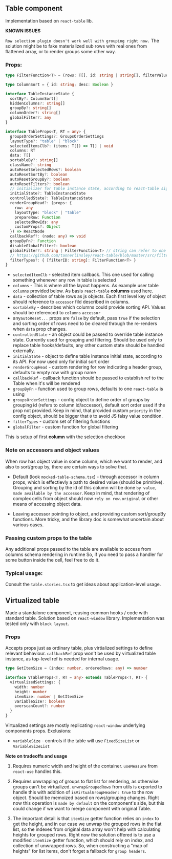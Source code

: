## Table component

Implementation based on `react-table` lib.

**KNOWN ISSUES**

`Row selection plugin doesn't work well with grouping right now.`
The solution might be to fake materialized sub rows with real ones
from flattened array, or to render groups some other way.

### Props:

```typescript
type FilterFunction<T> = (rows: T[], id: string | string[], filterValue: any) => T[]

type ColumnSort = { id: string; desc: Boolean }

interface TableInstanceState {
  sortBy?: ColumnSort[]
  hiddenColumns?: string[]
  groupBy?: string[]
  columnOrder?: string[]
  globalFilter?: any
}

interface TableProps<T, RT = any> {
  groupsOrderSettings?: GroupsOrderSettings
  layoutType?: "table" | "block"
  selectedItemsClb?: (items: T[]) => T[] | void
  columns: RT
  data: T[]
  sortableBy?: string[]
  className?: string
  autoResetSelectedRows?: boolean
  autoResetSortBy?: boolean
  autoResetGroupBy?: boolean
  autoResetFilters?: boolean
  // initializer for table instance state, according to react-table signature
  initialState?: TableInstanceState
  controlledState?: TableInstanceState
  renderGroupHead?: (props: {
    row: any
    layoutType: "block" | "table"
    prepareRow: Function
    selectedRowIds: any
    customProps?: Object
  }) => ReactNode
  callbackRef?: (node: any) => void
  groupByFn?: Function
  disableGlobalFilter?: boolean
  globalFilter?: string | FilterFunction<T> // string can refer to one of filterTypes
  // https://github.com/tannerlinsley/react-table/blob/master/src/filterTypes.js
  filterTypes?: { [filterID: string]: FilterFunction<T> }
}
```

- `selectedItemClb` - selected item callback. This one used for calling something whenever any row in table is selected
- `columns` - This is where all the layout happens. As example user table `columns` provided below. As basis `react-table` **columns** used here.
- `data` - collection of table rows as js objects. Each first level key of object should reference to `accessor` fild described in columns.
- `sortableBy` - describes which columns could provide sorting API. Values should be referenced to `columns` `accessor`
- any`autoReset...` props are `false` by default, pass `true` if the selection
  and sorting order of rows need to be cleared through the re-renders when `data` prop changes.
- `controlledState` - an object could be passed to override table instance state. Currently used
  for grouping and filtering. Should be used only to replace table hooks/defaults, any other custom state should be handled externally.
- `initialState` - object to define table instance initial state, according to its API. For now used
  only for initial sort order
- `renderGroupHead` - custom rendering for row indicating a header group, defaults to empty row with group name
- `callbackRef` - callback function should be passed to establish ref to the Table when it's will be rendered
- `groupByFn` - function used to group rows, defaults to one `react-table` is using
- `groupsOrderSettings` - config object to define order of groups by grouping id (refers to column id/accessor),
  default sort order used if the prop not provided. Keep in mind, that provided custom `priority` in the config
  object, should be bigger that `0` to avoid JS falsy value condition.
- `filterTypes` - custom set of filtering functions
- `globalFilter` - custom function for global filtering

This is setup of first **column** with the selection checkbox

### Note on accessors and object values

When row has object value in some column, which we want to render, and also to sort/group by,
there are certain ways to solve that.

- Default (look `mocked-table-schema.tsx`) - through accessor in column props, which is effectievly
  a path to desired value (should be primitive). Grouping and sorting by the id of this column will
  be done `by value, made available by the accessor`. Keep in mind, that rendering of complex cells
  from object should now `rely on row.original` or other means of accessing object data.

- Leaving accessor pointing to object, and providing custom sort/groupBy functions. More tricky,
  and the library doc is somewhat uncertain about various cases.

### Passing custom props to the table

Any additional props passed to the table are available to access from columns schema rendering in runtime
So, if you need to pass a handler for some button inside the cell, feel free to do it.

### Typical usage:

Consult the `table.stories.tsx` to get ideas about application-level usage.

## Virtualized table

Made a standalone component, reusing common hooks / code with standard table.
Solution based on `react-window` library.
Implementation was tested only with `block layout`.

### Props

Accepts props just as ordinary table, plus virtialized settings to define relevant
behaviour. `callbackRef` prop won't be used by virtualized table instance, as top-level ref
is needed for internal usage.

```typescript
type GetItemSize = (index: number, orderedRows: any) => number

interface VTableProps<T, RT = any> extends TableProps<T, RT> {
  virtualizedSettings: {
    width: number
    height: number
    itemSize: number | GetItemSize
    variableSize?: boolean
    overscanCount?: number
  }
}
```

Virtualized settings are mostly replicating `react-window` underlying components props.
Exclusions:

- `variableSize` - controls if the table will use `FixedSizeList` or `VariableSizeList`

**Note on tradeoffs and usage**

1. Requires numeric width and height of the container. `useMeasure` from `react-use` handles
   this.

2. Requires unwrapping of groups to flat list for rendering, as otherwise groups can't be virtualized.
   `unwrapGroupedRows` from utils is exported to handle this with addition of `isVirtualGroupHeader: true`
   to the row object. Should be memoized based on rows/grouping changes. Right now this operation
   is `made by default` on the component's side, but this could change if we want to merge component
   with original Table.

3. The important detail is that `itemSize` getter function relies on `index` to get the height,
   and in our case we unwrap the grouped rows in the flat list, so the indexes from original data array
   won't help with calculating heights for grouped rows. Right now the solution offered is to use
   a modified `itemSize` getter function, which should rely on index, and collection of unwrapped rows.
   So, when constructing a "map of heights" for list items, don't forget a fallback for `group headers`.
